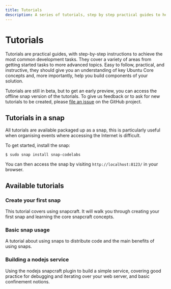 ```yaml
---
title: Tutorials
description: A series of tutorials, step by step practical guides to help you achieve a variety of tasks from writing your first snap to building a node.js service.
---
```


# Tutorials

Tutorials are practical guides, with step-by-step instructions to achieve the most common development tasks. They cover a variety of areas from getting started tasks to more advanced topics. Easy to follow, practical, and instructive, they should give you an understanding of key Ubuntu Core concepts and, more importantly, help you build components of your solution.

Tutorials are still in beta, but to get an early preview, you can access the offline snap version of the tutorials. To give us feedback or to ask for new tutorials to be created, please [file an issue](https://github.com/ubuntu/codelabs/issues) on the GitHub project.

## Tutorials in a snap

All tutorials are available packaged up as a snap, this is particularly useful when organising events where accessing the Internet is difficult.

To get started, install the snap:

```
$ sudo snap install snap-codelabs
```

You can then access the snap by visiting `http://localhost:8123/` in your browser.

## Available tutorials

### Create your first snap

This tutorial covers using snapcraft.  It will walk you through creating your first snap and learning the core snapcraft concepts.

### Basic snap usage

A tutorial about using snaps to distribute code and the main benefits of using snaps.

### Building a nodejs service

Using the nodejs snapcraft plugin to build a simple service, covering good practice for debugging and iterating over your web server, and basic confinement notions.
